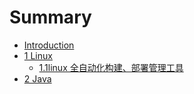 # Summary

* [Introduction](README.md)
* [1 Linux](1linux.md)
  * [1.1linux 全自动化构建、部署管理工具](linux/11linux-quan-zi-dong-hua-gou-jian-3001-bu-shu-guan-li-gong-ju.md)
* [2 Java](2java.md)



